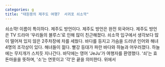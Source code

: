 ```yaml
---
categories: g
title: "태원용의 제주도 여행7  서귀포 쇠소깍"
---
```

쇠소깍! 이름이 특이하다. 제주도 방언이다. 제주도 방언은 완전 외국어다. 제주도 방언은 TV 드라마 ‘우리들의 블루스’로 인해 많이 친근해졌다.									쇠소깍 입구에서 생각보다 많이 떨어져 있지 않은 2주차장에 차를 세웠다. 바다를 등지고 가슴을 드러낸 인어와 해녀 4명의 조각상이 있다.									해녀들이 젊다. 빨강 등대가 파란 바다와 하늘과 어우러졌다. 하늘에는 무지개가 스치듯 지나간다. 바닥에는 영어 ‘JeJu’가 여행자를 환영했다. ‘쇠’는 효돈마을을 뜻하며, ‘소’는 연못이고 ‘각’은 끝을 의미한다. 위에서
